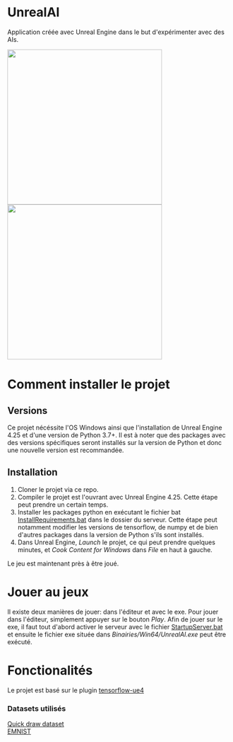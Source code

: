 # UnrealAI

Application créée avec Unreal Engine dans le but d'expérimenter avec des AIs.

<div>
<img style="display: inline-block" src="https://cdn2.unrealengine.com/new-logo-share-1400x788-03-1400x788-c9d09f067a09.jpg" height="350">
<img style="display: inline-block" src="https://encrypted-tbn0.gstatic.com/images?q=tbn:ANd9GcS7LiBjQVugSs8eyAwNPrgkYkcZDzMnLW1yyg&usqp=CAU" height="350">
</div>

# Comment installer le projet

## Versions
Ce projet nécéssite l'OS Windows ainsi que l'installation de Unreal Engine 4.25 et d'une version de Python 3.7+. 
Il est à noter que des packages avec des versions spécifiques seront installés sur la version de Python et donc une nouvelle version est recommandée.

## Installation
1. Cloner le projet via ce repo.
2. Compiler le projet est l'ouvrant avec Unreal Engine 4.25. Cette étape peut prendre un certain temps.
3. Installer les packages python en exécutant le fichier bat [InstallRequirements.bat](Plugins\machine-learning-remote-ue4\Server\ml-remote-server) dans le dossier du serveur. Cette étape peut notamment modifier les versions de tensorflow, de numpy et de bien d'autres packages dans la version de Python s'ils sont installés.
4. Dans Unreal Engine, *Launch* le projet, ce qui peut prendre quelques minutes, et *Cook Content for Windows* dans *File* en haut à gauche.

Le jeu est maintenant près à être joué.

# Jouer au jeux

Il existe deux manières de jouer: dans l'éditeur et avec le exe. 
Pour jouer dans l'éditeur, simplement appuyer sur le bouton *Play*.
Afin de jouer sur le exe, il faut tout d'abord activer le serveur avec le fichier [StartupServer.bat](Plugins\machine-learning-remote-ue4\Server\ml-remote-server) et ensuite le fichier exe située dans *Binairies/Win64/UnrealAI.exe* peut être exécuté. 

# Fonctionalités

Le projet est basé sur le plugin <a href="https://github.com/getnamo/tensorflow-ue4">tensorflow-ue4</a>

<h3>Datasets utilisés</h3>
<a href="https://github.com/googlecreativelab/quickdraw-dataset">Quick draw dataset</a><br>
<a href="https://www.kaggle.com/crawford/emnist?select=emnist-letters-test.csv">EMNIST</a>
